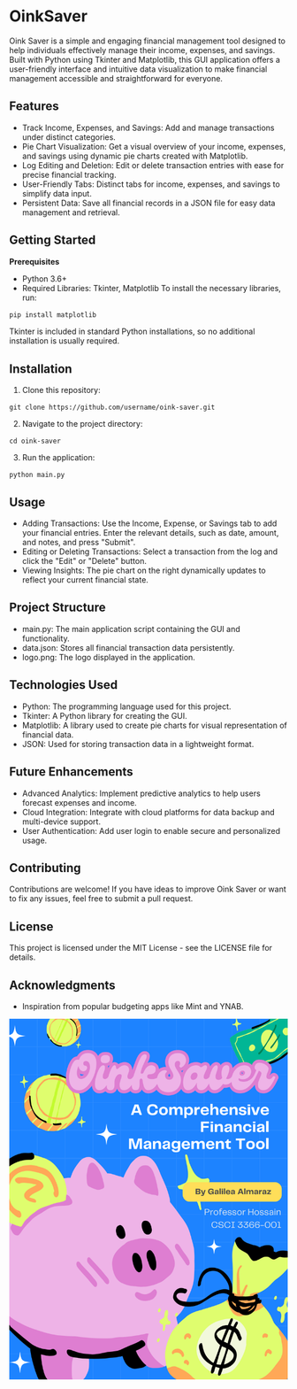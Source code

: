 # OinkSaver
Oink Saver is a simple and engaging financial management tool designed to help individuals effectively manage their income, expenses, and savings. Built with Python using Tkinter and Matplotlib, this GUI application offers a user-friendly interface and intuitive data visualization to make financial management accessible and straightforward for everyone.

## Features
- Track Income, Expenses, and Savings: Add and manage transactions under distinct categories.
- Pie Chart Visualization: Get a visual overview of your income, expenses, and savings using dynamic pie charts created with Matplotlib.
- Log Editing and Deletion: Edit or delete transaction entries with ease for precise financial tracking.
- User-Friendly Tabs: Distinct tabs for income, expenses, and savings to simplify data input.
- Persistent Data: Save all financial records in a JSON file for easy data management and retrieval.

## Getting Started
**Prerequisites**

- Python 3.6+
- Required Libraries: Tkinter, Matplotlib
To install the necessary libraries, run:
```bash
pip install matplotlib
```
Tkinter is included in standard Python installations, so no additional installation is usually required.

## Installation
1. Clone this repository:
```
git clone https://github.com/username/oink-saver.git
```
2. Navigate to the project directory:
```
cd oink-saver
```
3. Run the application:
```
python main.py
```

## Usage

- Adding Transactions: Use the Income, Expense, or Savings tab to add your financial entries. Enter the relevant details, such as date, amount, and notes, and press "Submit".
- Editing or Deleting Transactions: Select a transaction from the log and click the "Edit" or "Delete" button.
- Viewing Insights: The pie chart on the right dynamically updates to reflect your current financial state.

## Project Structure
- main.py: The main application script containing the GUI and functionality.
- data.json: Stores all financial transaction data persistently.
- logo.png: The logo displayed in the application.

## Technologies Used
- Python: The programming language used for this project.
- Tkinter: A Python library for creating the GUI.
- Matplotlib: A library used to create pie charts for visual representation of financial data.
- JSON: Used for storing transaction data in a lightweight format.

## Future Enhancements
- Advanced Analytics: Implement predictive analytics to help users forecast expenses and income.
- Cloud Integration: Integrate with cloud platforms for data backup and multi-device support.
- User Authentication: Add user login to enable secure and personalized usage.

## Contributing
Contributions are welcome! If you have ideas to improve Oink Saver or want to fix any issues, feel free to submit a pull request.

## License
This project is licensed under the MIT License - see the LICENSE file for details.

## Acknowledgments
- Inspiration from popular budgeting apps like Mint and YNAB.

![Alt text](ReportCover.png)
